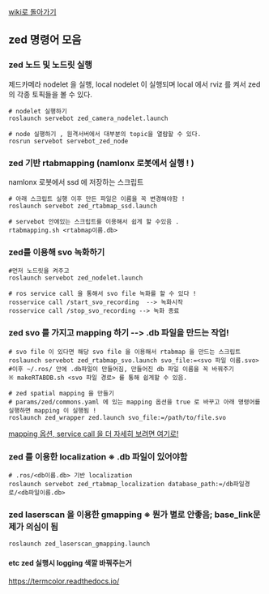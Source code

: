 [wiki로 돌아가기](https://github.com/bkh751/servebot/wiki/%EB%AA%85%EB%A0%B9%EC%96%B4%EB%AA%A9%EB%A1%9D)

## zed 명령어 모음

### zed 노드 및 노드릿 실행
제드카메라 nodelet 을 실행, local nodelet 이 실행되며 local 에서 rviz 를 켜서 zed 의 각종 토픽들을 볼 수 있다.
    
    # nodelet 실행하기 
    roslaunch servebot zed_camera_nodelet.launch 

    # node 실행하기 , 원격서버에서 대부분의 topic을 열람할 수 있다.
    rosrun servebot servebot_zed_node 

### zed 기반 rtabmapping (namlonx 로봇에서 실행 ! )
namlonx 로봇에서 ssd 에 저장하는 스크립트

    # 아래 스크립트 실행 이후 만든 파일은 이름을 꼭 변경해야함 ! 
    roslaunch servebot zed_rtabmap_ssd.launch

    # servebot 안에있는 스크립트를 이용해서 쉽게 할 수있음 . 
    rtabmapping.sh <rtabmap이름.db>

### zed를 이용해 svo 녹화하기

    #먼저 노드릿을 켜주고 
    roslaunch servebot zed_nodelet.launch 

    # ros service call 을 통해서 svo file 녹화를 할 수 있다 ! 
    rosservice call /start_svo_recording  --> 녹화시작
    rosservice call /stop_svo_recording --> 녹화 종료

### zed svo 를 가지고 mapping 하기 --> .db 파일을 만드는 작업!    

    # svo file 이 있다면 해당 svo file 을 이용해서 rtabmap 을 만드는 스크립트
    roslaunch servebot zed_rtabmap_svo.launch svo_file:=<svo 파일 이름.svo>
    #이후 ~/.ros/ 안에 .db파일이 만들어짐, 만들어진 db 파일 이름을 꼭 바꿔주기 
    ※ makeRTABDB.sh <svo 파일 경로> 를 통해 쉽게할 수 있음.

    # zed spatial mapping 을 만들기 
    # params/zed/commons.yaml 에 있는 mapping 옵션을 true 로 바꾸고 아래 명령어를 실행하면 mapping 이 실행됨 ! 
    roslaunch zed_wrapper zed.launch svo_file:=/path/to/file.svo 

[mapping 옵션, service call 을 더 자세히 보려면 여기로!](https://www.stereolabs.com/docs/ros/zed_node/)



### zed 를 이용한   localization  ※ .db 파일이 있어야함 

    # .ros/<db이름.db> 기반 localization
    roslaunch servebot zed_rtabmap_localization database_path:=/db파일경로/<db파일이름.db>


### zed laserscan 을 이용한 gmapping ※ 뭔가 별로 안좋음; base_link문제가 의심이 됨

    roslaunch zed_laserscan_gmapping.launch


#### etc zed 실행시 logging 색깔 바꿔주는거
https://termcolor.readthedocs.io/
